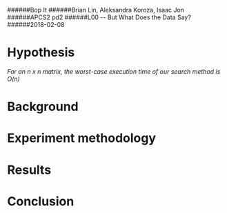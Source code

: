 ######Bop It 
######Brian Lin, Aleksandra Koroza, Isaac Jon  
######APCS2 pd2
######L00 -- But What Does the Data Say?
######2018-02-08

# Hypothesis
*For an n x n matrix, the worst-case execution time of our search method is O(n)*

# Background 


# Experiment methodology


# Results


# Conclusion

